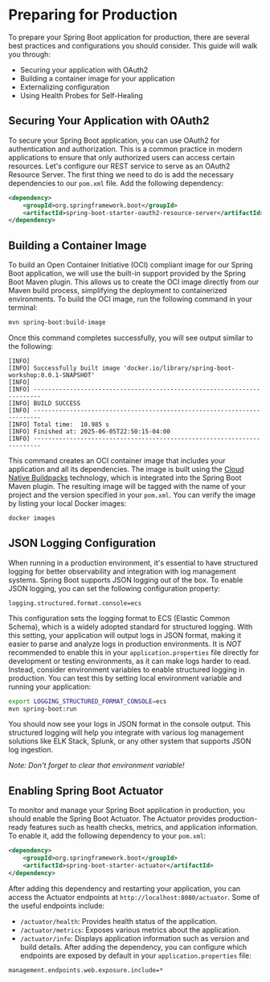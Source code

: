 # Preparing for Production

To prepare your Spring Boot application for production, there are several best practices and configurations you should consider. This guide will walk you through:

- Securing your application with OAuth2
- Building a container image for your application
- Externalizing configuration
- Using Health Probes for Self-Healing


## Securing Your Application with OAuth2
To secure your Spring Boot application, you can use OAuth2 for authentication and authorization. This is a common practice in modern applications to ensure that only authorized users can access certain resources. Let's configure our REST service to serve as an OAuth2 Resource Server. The first thing we need to do is add the necessary dependencies to our `pom.xml` file. Add the following dependency:

```xml
<dependency>
    <groupId>org.springframework.boot</groupId>
    <artifactId>spring-boot-starter-oauth2-resource-server</artifactId>
</dependency>
```


## Building a Container Image

To build an Open Container Initiative (OCI) compliant image for our Spring Boot application, we will use the built-in support provided by the Spring Boot Maven plugin. This allows us to create the OCI image directly from our Maven build process, simplifying the deployment to containerized environments. To build the OCI image, run the following command in your terminal:

```bash
mvn spring-boot:build-image
```

Once this command completes successfully, you will see output similar to the following:

```text
[INFO]
[INFO] Successfully built image 'docker.io/library/spring-boot-workshop:0.0.1-SNAPSHOT'
[INFO]
[INFO] ------------------------------------------------------------------------
[INFO] BUILD SUCCESS
[INFO] ------------------------------------------------------------------------
[INFO] Total time:  10.985 s
[INFO] Finished at: 2025-06-05T22:50:15-04:00
[INFO] ------------------------------------------------------------------------
```

This command creates an OCI container image that includes your application and all its dependencies. The image is built using the [Cloud Native Buildpacks](https://buildpacks.io/) technology, which is integrated into the Spring Boot Maven plugin. The resulting image will be tagged with the name of your project and the version specified in your `pom.xml`. You can verify the image by listing your local Docker images:

```bash
docker images
```

## JSON Logging Configuration

When running in a production environment, it's essential to have structured logging for better observability and integration with log management systems. Spring Boot supports JSON logging out of the box. To enable JSON logging, you can set the following configuration property:

```properties
logging.structured.format.console=ecs
```

This configuration sets the logging format to ECS (Elastic Common Schema), which is a widely adopted standard for structured logging. With this setting, your application will output logs in JSON format, making it easier to parse and analyze logs in production environments. It is *NOT* recommended to enable this in your `application.properties` file directly for development or testing environments, as it can make logs harder to read. Instead, consider environment variables to enable structured logging in production. You can test this by setting local environment variable and running your application:

```bash
export LOGGING_STRUCTURED_FORMAT_CONSOLE=ecs
mvn spring-boot:run
```

You should now see your logs in JSON format in the console output. This structured logging will help you integrate with various log management solutions like ELK Stack, Splunk, or any other system that supports JSON log ingestion.

_Note: Don't forget to clear that environment variable!_

## Enabling Spring Boot Actuator

To monitor and manage your Spring Boot application in production, you should enable the Spring Boot Actuator. The Actuator provides production-ready features such as health checks, metrics, and application information. To enable it, add the following dependency to your `pom.xml`:

```xml
<dependency>
    <groupId>org.springframework.boot</groupId>
    <artifactId>spring-boot-starter-actuator</artifactId>
</dependency>
```

After adding this dependency and restarting your application, you can access the Actuator endpoints at `http://localhost:8080/actuator`. Some of the useful endpoints include:
- `/actuator/health`: Provides health status of the application.
- `/actuator/metrics`: Exposes various metrics about the application.
- `/actuator/info`: Displays application information such as version and build details.
After adding the dependency, you can configure which endpoints are exposed by default in your `application.properties` file:

```properties
management.endpoints.web.exposure.include=*
```

